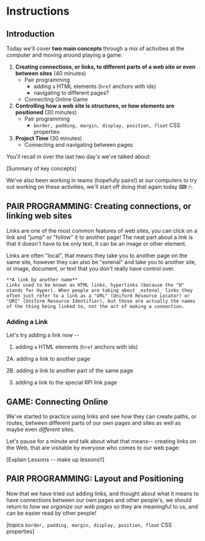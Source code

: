 # Instructions

## Introduction

Today we'll cover **two main concepts** through a mix of activities at the computer and moving around playing a game:

1. **Creating connections, or links, to different parts of a web site or even between sites** (40 minutes)
    - Pair programming
      - adding `a` HTML elements (`href` anchors with ids)
      - navigating to different pages?
    - Connecting Online Game
1. **Controlling how a web site is structures, or how elements are positioned** (30 minutes)
    - Pair programming
      - `border, padding, margin, display, position, float` CSS properties
1. **Project Time** (30 minutes)
    - Connecting and navigating between pages

You'll recall in over the last two day's we've talked about:

[Summary of key concepts]

We've also been working in teams (hopefully pairs!) at our computers to try out working on these activities, we'll start off doing that again today ⌨ 🖱.

## PAIR PROGRAMMING: Creating connections, or linking web sites

Links are one of the most common features of web sites, you can click on a link and "jump" or "follow" it to another page! The neat part about a link is that it doesn't have to be only text, it can be an image or other element.

Links are often "local", that means they take you to another page on the same site, however they can also be "extenal" and take you to another site, or image, document, or text that you don't really have control over.

```
**A link by another name**
Links used to be known as HTML links, hyperlinks (because the "H" stands for Hyper). When people are taking about _extenal_ links they often just refer to a link as a "URL" (Uniform Resource Locator) or "URI" (Uniform Resource Identifier), but those are actually the names of the thing being linked to, not the act of making a connection.

```

### Adding a Link

Let's try adding a link now --

1.  adding `a` HTML elements (`href` anchors with ids)


2A. adding a link to another page


2B. adding a link to another part of the same page


3. adding a link to the special RPi link page


## GAME: Connecting Online

We've started to practice using links and see how they can create paths, or routes, between different parts of our own pages and sites as well as maybe even _different_ sites.

Let's pause for a minute and talk about what that means-- creating links on the Web, that are visitable by everyone who comes to our web page:

[Explain Lessons -- make up lessons!!]


## PAIR PROGRAMMING: Layout and Positioning

Now that we have tried out adding links, and thought about what it means to have connections between our own pages and other people's, we should return to _how we organize our web pages_ so they are meaningful to us, and can be easier read by other people!

[topics `border, padding, margin, display, position, float` CSS properties]
